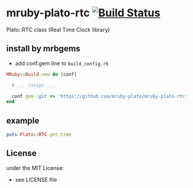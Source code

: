 # mruby-plato-rtc   [![Build Status](https://travis-ci.org/mruby-plato/mruby-plato-rtc.svg?branch=master)](https://travis-ci.org/mruby-plato/mruby-plato-rtc)
Plato::RTC class (Real Time Clock library)
## install by mrbgems
- add conf.gem line to `build_config.rb`

```ruby
MRuby::Build.new do |conf|

  # ... (snip) ...

  conf.gem :git => 'https://github.com/mruby-plato/mruby-plato-rtc'
end
```

## example
```ruby
puts Plato::RTC.get_time
```

## License
under the MIT License:
- see LICENSE file
